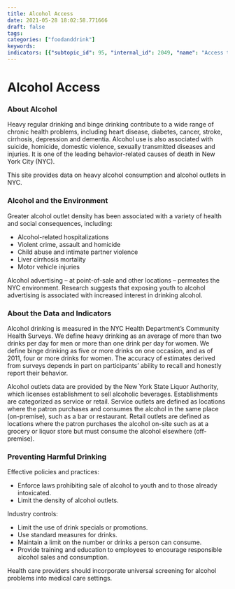 ```yaml
---
title: Alcohol Access
date: 2021-05-28 18:02:58.771666
draft: false
tags: 
categories: ["foodanddrink"]
keywords: 
indicators: [{"subtopic_id": 95, "internal_id": 2049, "name": "Access to Alcohol", "URL": "https://a816-dohbesp.nyc.gov/IndicatorPublic/VisualizationData.aspx?id=2049,719b87,95,Summarize"}, {"subtopic_id": 95, "internal_id": 2057, "name": "Youth Access to Alcohol", "URL": "https://a816-dohbesp.nyc.gov/IndicatorPublic/VisualizationData.aspx?id=2057,719b87,95,Summarize"}]
---
```

# Alcohol Access
### About Alcohol


Heavy regular drinking and binge drinking contribute to a wide range of chronic health problems, including heart disease, diabetes, cancer, stroke, cirrhosis, depression and dementia. Alcohol use is also associated with suicide, homicide, domestic violence, sexually transmitted diseases and injuries. It is one of the leading behavior-related causes of death in New York City (NYC).


This site provides data on heavy alcohol consumption and alcohol outlets in NYC.


### Alcohol and the Environment


Greater alcohol outlet density has been associated with a variety of health and social consequences, including:


* Alcohol-related hospitalizations
* Violent crime, assault and homicide
* Child abuse and intimate partner violence
* Liver cirrhosis mortality
* Motor vehicle injuries


Alcohol advertising – at point-of-sale and other locations – permeates the NYC environment. Research suggests that exposing youth to alcohol advertising is associated with increased interest in drinking alcohol.


### About the Data and Indicators


Alcohol drinking is measured in the NYC Health Department’s Community Health Surveys. We define heavy drinking as an average of more than two drinks per day for men or more than one drink per day for women. We define binge drinking as five or more drinks on one occasion, and as of 2011, four or more drinks for women. The accuracy of estimates derived from surveys depends in part on participants’ ability to recall and honestly report their behavior.  
  
Alcohol outlets data are provided by the New York State Liquor Authority, which licenses establishment to sell alcoholic beverages. Establishments are categorized as service or retail. Service outlets are defined as locations where the patron purchases and consumes the alcohol in the same place (on-premise), such as a bar or restaurant. Retail outlets are defined as locations where the patron purchases the alcohol on-site such as at a grocery or liquor store but must consume the alcohol elsewhere (off-premise).


### Preventing Harmful Drinking


Effective policies and practices:


* Enforce laws prohibiting sale of alcohol to youth and to those already intoxicated.
* Limit the density of alcohol outlets.


Industry controls:


* Limit the use of drink specials or promotions.
* Use standard measures for drinks.
* Maintain a limit on the number or drinks a person can consume.
* Provide training and education to employees to encourage responsible alcohol sales and consumption.


Health care providers should incorporate universal screening for alcohol problems into medical care settings.


